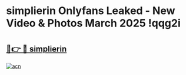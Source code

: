 # simplierin Onlyfans Leaked - New Video & Photos March 2025 !qqg2i

# <h2><a href="https://67fui3.iuczelnia.edu.pl?title=simplierin&ref=qqg2i">🔗👉 🔴 simplierin</a></h2>

[![acn](https://github.com/user-attachments/assets/0f9c940e-d8b0-45ae-aac7-cd30a18b3e1c)](https://67fui3.iuczelnia.edu.pl?title=simplierin&ref=qqg2i)

